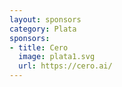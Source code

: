 ```yaml
---
layout: sponsors
category: Plata
sponsors:
- title: Cero
  image: plata1.svg
  url: https://cero.ai/
---
```


